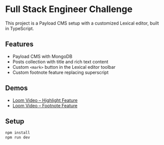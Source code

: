 # Full Stack Engineer Challenge

This project is a Payload CMS setup with a customized Lexical editor, built in TypeScript.

## Features

- Payload CMS with MongoDB
- Posts collection with title and rich text content
- Custom `<mark>` button in the Lexical editor toolbar
- Custom footnote feature replacing superscript

## Demos

- [Loom Video – Highlight Feature](#)
- [Loom Video – Footnote Feature](#)

## Setup

```bash
npm install
npm run dev
